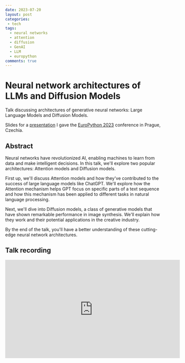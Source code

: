 ```yaml
---
date: 2023-07-20
layout: post
categories:
 - tech
tags:
  - neural networks
  - attention
  - diffusion
  - GenAI
  - LLM
  - europython
comments: true
---
```


# Neural network architectures of LLMs and Diffusion Models

Talk discussing architectures of generative neural networks: Large Language Models and Diffusion Models.

Slides for a [presentation][abstract] I gave the [EuroPython 2023][ep] conference in Prague, Czechia.

<script defer class="speakerdeck-embed" data-id="f4840978f8f0476b915428e014fade1c" data-ratio="1.7777777777777777" src="//speakerdeck.com/assets/embed.js"></script>

<!-- more -->

## Abstract

Neural networks have revolutionized AI, enabling machines to learn from data and make intelligent decisions. In this talk, we'll explore two popular architectures: Attention models and Diffusion models.

First up, we'll discuss Attention models and how they've contributed to the success of large language models like ChatGPT. We'll explore how the Attention mechanism helps GPT focus on specific parts of a text sequence and how this mechanism has been applied to different tasks in natural language processing.

Next, we'll dive into Diffusion models, a class of generative models that have shown remarkable performance in image synthesis. We'll explain how they work and their potential applications in the creative industry.

By the end of the talk, you'll have a better understanding of these cutting-edge neural network architectures.

## Talk recording

<iframe width="560" height="315" src="https://www.youtube.com/embed/Clh0nJRMvNs?si=MRlJWwT-tUdx-6nQ" title="YouTube video player" frameborder="0" allow="accelerometer; autoplay; clipboard-write; encrypted-media; gyroscope; picture-in-picture; web-share" referrerpolicy="strict-origin-when-cross-origin" allowfullscreen></iframe>

[abstract]: https://ep2023.europython.eu/session/understanding-neural-network-architectures-with-attention-and-diffusion/
[ep]: https://ep2023.europython.eu/
